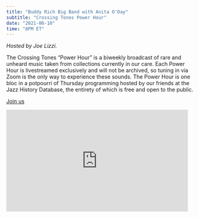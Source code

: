 ```yaml
---
title: "Buddy Rich Big Band with Anita O'Day"
subtitle: "Crossing Tones Power Hour"
date: "2021-06-10"
time: "8PM ET"
---
```


<i>Hosted by Joe Lizzi.</i>

The Crossing Tones “Power Hour” is a biweekly broadcast of rare and unheard music taken from collections currently in our care. Each Power Hour is livestreamed exclusively and will not be archived, so tuning in via Zoom is the only way to experience these sounds. The Power Hour is one bloc in a potpourri of Thursday programming hosted by our friends at the Jazz History Database, the entirety of which is free and open to the public.

<!-- Put Zoom link in the href -->
<a class="button" href="https://simonsfoundation.zoom.us/j/91328673516?pwd=NnpuVnNpOGdDQUkvcldmMy9YTXRxUT09">Join us</a>

<iframe src="https://giphy.com/embed/REPL2BIiGhyFO" width="480" height="270" frameBorder="0" class="giphy-embed" allowFullScreen></iframe>